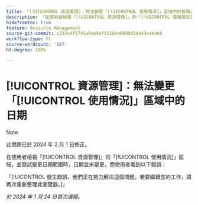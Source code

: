 ```yaml
---
title: 「[!UICONTROL 資源管理]：無法變更「[!UICONTROL 使用情況]」區域中的日期」
description: 「在使用者檢視「[!UICONTROL 資源管理]」的「[!UICONTROL 使用情況]」區域，並嘗試變更日期範圍時，日期並未變更，而使用者看到錯誤。」
hidefromtoc: true
feature: Resource Management
source-git-commit: c233a4f5741a9ae4af5218eb0800d2da43eabe66
workflow-type: ht
source-wordcount: '107'
ht-degree: 100%

---
```



# [!UICONTROL 資源管理]：無法變更「[!UICONTROL 使用情況]」區域中的日期

>[!NOTE]
>
>此問題已於 2024 年 2 月 1 日修正。

在使用者檢視「[!UICONTROL 資源管理]」的「[!UICONTROL 使用情況]」區域，並嘗試變更日期範圍時，日期並未變更，而使用者看到以下錯誤：

「[!UICONTROL 發生錯誤，我們正在努力解決這個問題。若要繼續您的工作，請再次重新整理此瀏覽器。]」

_於 2024 年 1 月 24 日首次通報。_
